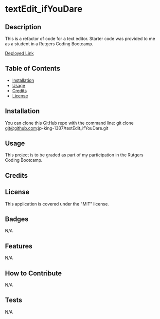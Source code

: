 # textEdit_ifYouDare


## Description
This is a refactor of code for a text editor. Starter code was provided to me as a student in a Rutgers Coding Bootcamp.

[Deployed Link]()


## Table of Contents
- [Installation](#installation)
- [Usage](#usage)
- [Credits](#credits)
- [License](#license)


## Installation
You can clone this GitHub repo with the command line:
git clone git@github.com:jp-king-1337/textEdit_ifYouDare.git


## Usage
This project is to be graded as part of my participation in the Rutgers Coding Bootcamp.


## Credits



## License
This application is covered under the "MIT" license.


## Badges
N/A


## Features
N/A


## How to Contribute
N/A


## Tests
N/A